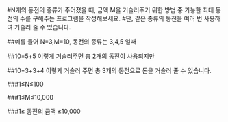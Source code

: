 #N개의 동전의 종류가 주어졌을 때, 금액 M을 거슬러주기 위한 방법 중 가능한 최대 동전의 수를 구해주는 프로그램을 작성해보세요. 
#단, 같은 종류의 동전을 여러 번 사용하여 거슬러 줄 수 있습니다.

##예를 들어 N=3,M=10, 동전의 종류는 3,4,5 일때

##10=5+5 이렇게 거슬러주면 총 2개의 동전이 사용되지만

##10=3+3+4 이렇게 거슬러 주면 총 3개의 동전으로 돈을 거슬러 줄 수 있습니다.

###1≤N≤100

###1≤M≤10,000

###1≤ 동전의 금액 ≤10,000